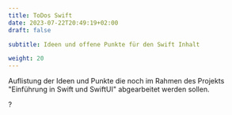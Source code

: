 ```yaml
---
title: ToDos Swift
date: 2023-07-22T20:49:19+02:00
draft: false

subtitle: Ideen und offene Punkte für den Swift Inhalt

weight: 20
---
```


Auflistung der Ideen und Punkte die noch im Rahmen des Projekts "Einführung in Swift und SwiftUI" abgearbeitet werden sollen.

?


<!--
TEMPLATE
* TITLE <br>
[ ] TASK. <br>
&nbsp;&nbsp;&nbsp; COMMENT on task<br>
&nbsp;&nbsp;&nbsp; [ ] SUBTASK <br>
&nbsp;&nbsp;&nbsp;&nbsp;&nbsp;&nbsp;&nbsp; COMMENT on subtask<br>
-->

